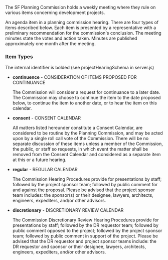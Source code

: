 The SF Planning Commission holds a weekly meeting where they rule on various
items concerning development projects.

An agenda item in a planning commission hearing. There are four types of
items described below. Each item is presented by a representative with a
preliminary recommendation for the commission's conclusion. The meeting
minutes state the votes and action taken. Minutes are published approximately
one month after the meeting.

### Item Types ###

The internal identifier is bolded (see projectHearingSchema in server.js)

*   __continuence__ - CONSIDERATION OF ITEMS PROPOSED FOR CONTINUANCE

    The Commission will consider a request for continuance to a later date.
    The Commission may choose to continue the item to the date proposed
    below, to continue the item to another date, or to hear the item on this
    calendar.

*   __consent__ - CONSENT CALENDAR

    All matters listed hereunder constitute a Consent Calendar, are
    considered to be routine by the Planning Commission, and may be acted
    upon by a single roll call vote of the Commission.  There will be no
    separate discussion of these items unless a member of the Commission, the
    public, or staff so requests, in which event the matter shall be removed
    from the Consent Calendar and considered as a separate item at this or a
    future hearing.

* __regular__ - REGULAR CALENDAR

    The Commission Hearing Procedures provide for presentations by staff;
    followed by the project sponsor team; followed by public comment for and
    against the proposal.  Please be advised that the project sponsor team
    includes: the sponsor(s) or their designee, lawyers, architects,
    engineers, expediters, and/or other advisors.

* __discretionary__ - DISCRETIONARY REVIEW CALENDAR

    The Commission Discretionary Review Hearing Procedures provide for
    presentations by staff; followed by the DR requestor team; followed by
    public comment opposed to the project; followed by the project sponsor
    team; followed by public comment in support of the project.  Please be
    advised that the DR requestor and project sponsor teams include: the DR
    requestor and sponsor or their designee, lawyers, architects, engineers,
    expediters, and/or other advisors.

